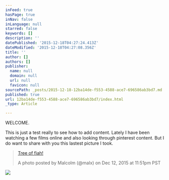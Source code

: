 ```yaml
---
inFeed: true
hasPage: true
inNav: false
inLanguage: null
starred: false
keywords: []
description: ''
datePublished: '2015-12-18T04:27:24.413Z'
dateModified: '2015-12-18T04:27:08.356Z'
title: ''
author: []
authors: []
publisher:
  name: null
  domain: null
  url: null
  favicon: null
sourcePath: _posts/2015-12-18-12ba14de-f553-4588-ace7-696586ab3bd7.md
published: true
url: 12ba14de-f553-4588-ace7-696586ab3bd7/index.html
_type: Article

---
```

WELCOME. 

This is just a test really to see how to add content. Lately I have been watching a few films online and also looking through pinterest content. But I do want to share with you this lastest picture I took. 
> 
> [Tree of fiah!][0]
> 
> A photo posted by Malcolm (@malx) on Dec 12, 2015 at 11:51pm PST
> 
> 

![](https://the-grid-user-content.s3-us-west-2.amazonaws.com/3e10535f-32d0-436a-aaf3-754a51c0270d.jpg)

[0]: https://www.instagram.com/p/_OWjBKGUtM/